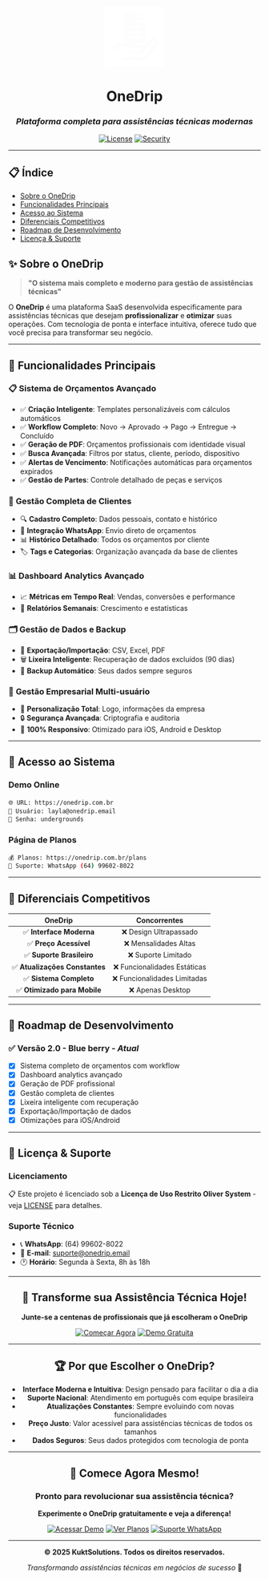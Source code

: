 
<div align="center">
  <img src="/public/lovable-uploads/logoo.png" alt="OneDrip Logo" width="120" height="120">
  
  # OneDrip

  ### *Plataforma completa para assistências técnicas modernas*
  
  [![License](https://img.shields.io/badge/License-Restricted-red?style=for-the-badge)](./LICENSE)
  [![Security](https://img.shields.io/badge/Security-Hardened-green?style=for-the-badge&logo=shield)](./SECURITY.md)
  
  ---
</div>

## 📋 **Índice**

- [Sobre o OneDrip](#-sobre-o-onedrip)
- [Funcionalidades Principais](#-funcionalidades-principais)
- [Acesso ao Sistema](#-acesso-ao-sistema)
- [Diferenciais Competitivos](#-diferenciais-competitivos)
- [Roadmap de Desenvolvimento](#-roadmap-de-desenvolvimento)
- [Licença & Suporte](#-licença--suporte)

## ✨ **Sobre o OneDrip**

> **"O sistema mais completo e moderno para gestão de assistências técnicas"**

O **OneDrip** é uma plataforma SaaS desenvolvida especificamente para assistências técnicas que desejam **profissionalizar** e **otimizar** suas operações. Com tecnologia de ponta e interface intuitiva, oferece tudo que você precisa para transformar seu negócio.

---

## 🎯 **Funcionalidades Principais**

### 📋 **Sistema de Orçamentos Avançado**
- ✅ **Criação Inteligente**: Templates personalizáveis com cálculos automáticos
- ✅ **Workflow Completo**: Novo → Aprovado → Pago → Entregue → Concluído
- ✅ **Geração de PDF**: Orçamentos profissionais com identidade visual
- ✅ **Busca Avançada**: Filtros por status, cliente, período, dispositivo
- ✅ **Alertas de Vencimento**: Notificações automáticas para orçamentos expirados
- ✅ **Gestão de Partes**: Controle detalhado de peças e serviços

### 👥 **Gestão Completa de Clientes**
- 🔍 **Cadastro Completo**: Dados pessoais, contato e histórico
- 📱 **Integração WhatsApp**: Envio direto de orçamentos
- 📊 **Histórico Detalhado**: Todos os orçamentos por cliente
- 🏷️ **Tags e Categorias**: Organização avançada da base de clientes

### 📊 **Dashboard Analytics Avançado**
- 📈 **Métricas em Tempo Real**: Vendas, conversões e performance
- 📅 **Relatórios Semanais**: Crescimento e estatísticas

### 🗂️ **Gestão de Dados e Backup**
- 💾 **Exportação/Importação**: CSV, Excel, PDF
- 🗑️ **Lixeira Inteligente**: Recuperação de dados excluídos (90 dias)
- 🔄 **Backup Automático**: Seus dados sempre seguros

### 🏢 **Gestão Empresarial Multi-usuário**
- 🎨 **Personalização Total**: Logo, informações da empresa
- 🔒 **Segurança Avançada**: Criptografia e auditoria
- 📱 **100% Responsivo**: Otimizado para iOS, Android e Desktop

---

## 🚀 **Acesso ao Sistema**

### **Demo Online**
```bash
🌐 URL: https://onedrip.com.br
📧 Usuário: layla@onedrip.email
🔑 Senha: undergrounds
```

### **Página de Planos**
```bash
💰 Planos: https://onedrip.com.br/plans
📱 Suporte: WhatsApp (64) 99602-8022
```

---



## 💎 **Diferenciais Competitivos**

<div align="center">

| **OneDrip** | **Concorrentes** |
|:----------:|:----------------:|
| ✅ **Interface Moderna** | ❌ Design Ultrapassado |
| ✅ **Preço Acessível** | ❌ Mensalidades Altas |
| ✅ **Suporte Brasileiro** | ❌ Suporte Limitado |
| ✅ **Atualizações Constantes** | ❌ Funcionalidades Estáticas |
| ✅ **Sistema Completo** | ❌ Funcionalidades Limitadas |
| ✅ **Otimizado para Mobile** | ❌ Apenas Desktop |

</div>

---

## 🚀 **Roadmap de Desenvolvimento**

### ✅ **Versão 2.0 - Blue berry** - *Atual*
- [x] Sistema completo de orçamentos com workflow
- [x] Dashboard analytics avançado
- [x] Geração de PDF profissional
- [x] Gestão completa de clientes
- [x] Lixeira inteligente com recuperação
- [x] Exportação/Importação de dados
- [x] Otimizações para iOS/Android

---



## 📄 **Licença & Suporte**

### **Licenciamento**
📋 Este projeto é licenciado sob a **Licença de Uso Restrito Oliver System** - veja [LICENSE](LICENSE) para detalhes.

### **Suporte Técnico**
- 📞 **WhatsApp**: (64) 99602-8022
- 📧 **E-mail**: suporte@onedrip.email
- 🕐 **Horário**: Segunda à Sexta, 8h às 18h

---

<div align="center">

## 🌟 **Transforme sua Assistência Técnica Hoje!**

**Junte-se a centenas de profissionais que já escolheram o OneDrip**

[![Começar Agora](https://img.shields.io/badge/🚀_COMEÇAR_AGORA-4CAF50?style=for-the-badge&logoColor=white)](https://onedrip.com.br/plans)
[![Demo Gratuita](https://img.shields.io/badge/🎯_DEMO_GRATUITA-2196F3?style=for-the-badge&logoColor=white)](https://onedrip.com.br)

---

## 🏆 **Por que Escolher o OneDrip?**

- **Interface Moderna e Intuitiva**: Design pensado para facilitar o dia a dia
- **Suporte Nacional**: Atendimento em português com equipe brasileira
- **Atualizações Constantes**: Sempre evoluindo com novas funcionalidades
- **Preço Justo**: Valor acessível para assistências técnicas de todos os tamanhos
- **Dados Seguros**: Seus dados protegidos com tecnologia de ponta

---

## 🚀 **Comece Agora Mesmo!**

<div align="center">

### Pronto para revolucionar sua assistência técnica?

**Experimente o OneDrip gratuitamente e veja a diferença!**

[![Acessar Demo](https://img.shields.io/badge/🎯_Acessar_Demo-Grátis-4CAF50?style=for-the-badge&logoColor=white)](https://onedrip.com.br)
[![Ver Planos](https://img.shields.io/badge/💎_Ver_Planos-A_partir_de_R$29-2196F3?style=for-the-badge&logoColor=white)](https://onedrip.com.br/plans)
[![Suporte WhatsApp](https://img.shields.io/badge/💬_Suporte_WhatsApp-Fale_Conosco-25D366?style=for-the-badge&logo=whatsapp&logoColor=white)](https://chat.whatsapp.com/GPwLAJHurVnA0fJa9aWlEL)

---

**© 2025 KuktSolutions. Todos os direitos reservados.**

*Transformando assistências técnicas em negócios de sucesso* 🚀

</div>



